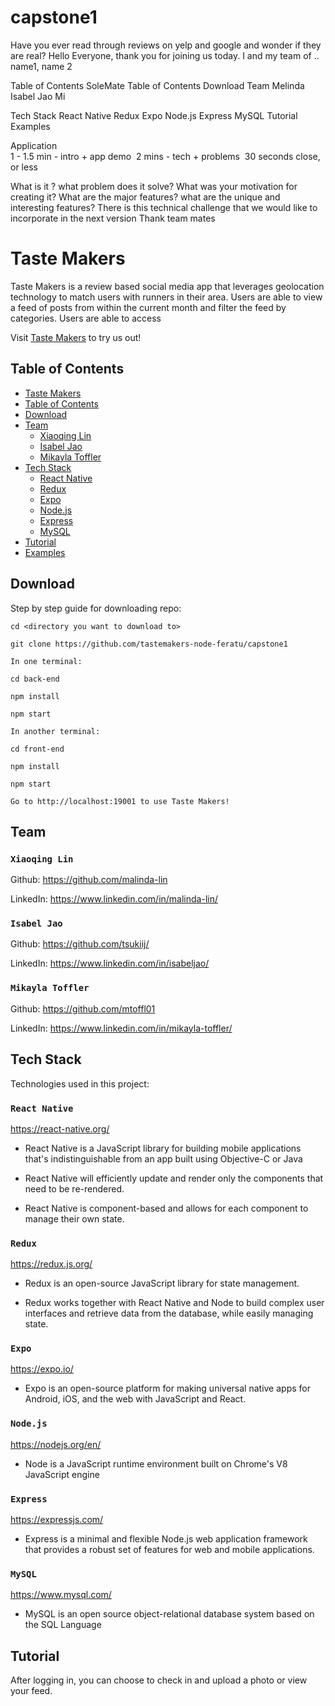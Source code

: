 # capstone1
Have you ever read through reviews on yelp and google and wonder if they are real?
Hello Everyone, thank you for joining us today. I and my team of .. name1, name 2

Table of Contents
SoleMate
Table of Contents
Download
Team
    Melinda
    Isabel Jao
    Mi

Tech Stack
React Native
Redux
Expo
Node.js
Express
MySQL
Tutorial
Examples



Application  
1 - 1.5 min - intro + app demo 
2 mins - tech + problems
 30 seconds close, or less 


What is it ?
what problem does it solve?
What was your motivation for creating it?
What are the major features?
what are the unique and interesting features?
There is this technical challenge that we would like to incorporate in the next version
Thank team mates

# Taste Makers

Taste Makers is a review based social media app that leverages geolocation technology to match users with runners in their area. Users are able to view a feed of posts from within the current month and filter the feed by categories. Users are able to access 

Visit [Taste Makers](https://expo.io/@mdonnelly/sole-mate-app) to try us out!

## Table of Contents

- [Taste Makers](#Taste-Makers)
- [Table of Contents](#Table-of-Contents)
- [Download](#Download)
- [Team](#Team)
  - [Xiaoqing Lin](#Xiaoqing-Lin)
  - [Isabel Jao](#Isabel-Jao)
  - [Mikayla Toffler](#Mikayla-Toffler)
- [Tech Stack](#Tech-Stack)
  - [React Native](#React-Native)
  - [Redux](#Redux)
  - [Expo](#Expo)
  - [Node.js](#Node.js)
  - [Express](#Express)
  - [MySQL](#MySQL)
- [Tutorial](#Tutorial)
- [Examples](#Examples)

## Download

Step by step guide for downloading repo:

```
cd <directory you want to download to>

git clone https://github.com/tastemakers-node-feratu/capstone1

In one terminal:

cd back-end

npm install

npm start

In another terminal:

cd front-end

npm install

npm start

Go to http://localhost:19001 to use Taste Makers!
```

## Team

### `Xiaoqing Lin`

Github: https://github.com/malinda-lin

LinkedIn: https://www.linkedin.com/in/malinda-lin/

### `Isabel Jao`

Github: https://github.com/tsukiij/

LinkedIn: https://www.linkedin.com/in/isabeljao/

### `Mikayla Toffler`

Github: https://github.com/mtoffl01

LinkedIn: https://www.linkedin.com/in/mikayla-toffler/


## Tech Stack

Technologies used in this project:

### `React Native`

https://react-native.org/

- React Native is a JavaScript library for building mobile applications that's indistinguishable from an app built using Objective-C or Java

- React Native will efficiently update and render only the components that need to be re-rendered.

- React Native is component-based and allows for each component to manage their own state.

### `Redux`

https://redux.js.org/

- Redux is an open-source JavaScript library for state management.

- Redux works together with React Native and Node to build complex user interfaces and retrieve data from the database, while easily managing state.

### `Expo`

https://expo.io/

- Expo is an open-source platform for making universal native apps for Android, iOS, and the web with JavaScript and React.

### `Node.js`

https://nodejs.org/en/

- Node is a JavaScript runtime environment built on Chrome's V8 JavaScript engine

### `Express`

https://expressjs.com/

- Express is a minimal and flexible Node.js web application framework that provides a robust set of features for web and mobile applications.

### `MySQL`

https://www.mysql.com/

- MySQL is an open source object-relational database system based on the SQL Language

## Tutorial

After logging in, you can choose to check in and upload a photo or view your feed.

